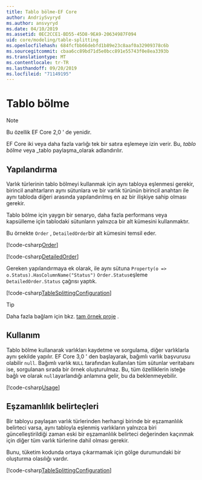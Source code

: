 ```yaml
---
title: Tablo bölme-EF Core
author: AndriySvyryd
ms.author: ansvyryd
ms.date: 04/10/2019
ms.assetid: 0EC2CCE1-BD55-45D8-9EA9-20634987F094
uid: core/modeling/table-splitting
ms.openlocfilehash: 684fcfbb66debfd1b89e23c8aaf0a32909378c6b
ms.sourcegitcommit: cbaa6cc89bd71d5e0bcc891e55743f0e8ea3393b
ms.translationtype: MT
ms.contentlocale: tr-TR
ms.lasthandoff: 09/20/2019
ms.locfileid: "71149195"
---
```

# <a name="table-splitting"></a>Tablo bölme

>[!NOTE]
> Bu özellik EF Core 2,0 ' de yenidir.

EF Core iki veya daha fazla varlığı tek bir satıra eşlemeye izin verir. Bu, _tablo bölme_ veya _tablo paylaşma_olarak adlandırılır.

## <a name="configuration"></a>Yapılandırma

Varlık türlerinin tablo bölmeyi kullanmak için aynı tabloya eşlenmesi gerekir, birincil anahtarların aynı sütunlara ve bir varlık türünün birincil anahtarı ile aynı tabloda diğeri arasında yapılandırılmış en az bir ilişkiye sahip olması gerekir.

Tablo bölme için yaygın bir senaryo, daha fazla performans veya kapsülleme için tablodaki sütunların yalnızca bir alt kümesini kullanmaktır.

Bu örnekte `Order` , `DetailedOrder`bir alt kümesini temsil eder.

[!code-csharp[Order](../../../samples/core/Modeling/TableSplitting/Order.cs?name=Order)]

[!code-csharp[DetailedOrder](../../../samples/core/Modeling/TableSplitting/DetailedOrder.cs?name=DetailedOrder)]

Gereken yapılandırmaya ek olarak, ile aynı sütuna `Property(o => o.Status).HasColumnName("Status")` `Order.Status`eşleme `DetailedOrder.Status` çağrısı yaptık.

[!code-csharp[TableSplittingConfiguration](../../../samples/core/Modeling/TableSplitting/TableSplittingContext.cs?name=TableSplitting&highlight=3)]

> [!TIP]
> Daha fazla bağlam için bkz. [tam örnek proje](https://github.com/aspnet/EntityFramework.Docs/tree/master/samples/core/Modeling/TableSplitting) .

## <a name="usage"></a>Kullanım

Tablo bölme kullanarak varlıkları kaydetme ve sorgulama, diğer varlıklarla aynı şekilde yapılır. EF Core 3,0 ' den başlayarak, bağımlı varlık başvurusu olabilir `null`. Bağımlı varlık `NULL` tarafından kullanılan tüm sütunlar veritabanı ise, sorgulanan sırada bir örnek oluşturulmaz. Bu, tüm özelliklerin isteğe bağlı ve olarak `null`ayarlandığı anlamına gelir, bu da beklenmeyebilir.

[!code-csharp[Usage](../../../samples/core/Modeling/TableSplitting/Program.cs?name=Usage)]

## <a name="concurrency-tokens"></a>Eşzamanlılık belirteçleri

Bir tabloyu paylaşan varlık türlerinden herhangi birinde bir eşzamanlılık belirteci varsa, aynı tabloyla eşlenmiş varlıkların yalnızca biri güncelleştirildiği zaman eski bir eşzamanlılık belirteci değerinden kaçınmak için diğer tüm varlık türlerine dahil olması gerekir.

Bunu, tüketim kodunda ortaya çıkarmamak için gölge durumundaki bir oluşturma olasılığı vardır.

[!code-csharp[TableSplittingConfiguration](../../../samples/core/Modeling/TableSplitting/TableSplittingContext.cs?name=ConcurrencyToken&highlight=2)]